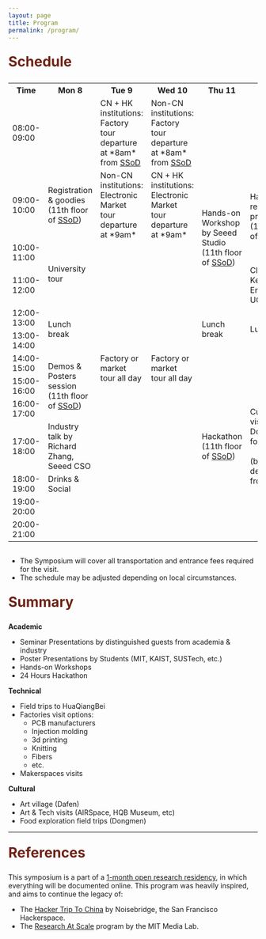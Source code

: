 ```yaml
---
layout: page
title: Program
permalink: /program/
---
```


<div class="section-title">
    <h1 class="custom-h1">Schedule</h1>
</div>

<div class="table-wrapper">
  <table>
    <tr>
      <th>Time</th>
      <th>Mon 8</th>
      <th>Tue 9</th>
      <th>Wed 10</th>
      <th>Thu 11</th>
      <th>Fri 12</th>
      <th>Sat 13</th>
    </tr>
    <tr>
      <td>08:00-09:00</td>
      <td></td>
      <td rowspan="1">CN + HK institutions: Factory tour departure at *8am* from <a href="https://scalablehci.com/venue/">SSoD</a></td>
      <td rowspan="1">Non-CN institutions: Factory tour departure at *8am* from <a href="https://scalablehci.com/venue/">SSoD</a></td>
      <td></td>
      <td></td>
      <td></td>
    </tr>
    <tr>
      <td>09:00-10:00</td>
      <td rowspan = "1">Registration & goodies <br> (11th floor of <a href="https://scalablehci.com/venue/">SSoD</a>)</td>
      <td rowspan = "1">Non-CN institutions: Electronic Market tour departure at *9am*</td>
      <td rowspan = "1">CN + HK institutions: Electronic Market tour departure at *9am*</td>
      <td rowspan = "3">Hands-on Workshop by Seeed Studio <br> (11th floor of <a href="https://scalablehci.com/venue/">SSoD</a>)</td>
      <td rowspan = "2">Hackathon results presentation <br> (11th floor of <a href="https://scalablehci.com/venue/">SSoD</a>)</td>
      <td rowspan="13">Cultural visit: Dafen Art Village <br><br> (bus departure from <a href="https://scalablehci.com/venue/">SSoD</a>)</td>
    </tr>
    <tr>
      <td>10:00-11:00</td>
      <td rowspan = "2">University tour</td>
      <td rowspan = "9"> Factory or market tour all day </td>
      <td rowspan = "9"> Factory or market tour all day </td>
    </tr>
    <tr>
      <td>11:00-12:00</td>
      <td>Closing Keynote by Eric Paulos, UC Berkeley</td>
    </tr>
    <tr>
      <td>12:00-13:00</td>
      <td rowspan="2">Lunch break</td>
      <td rowspan="2">Lunch break</td>
      <td rowspan="2">Lunch break</td>
    </tr>
    <tr>
      <td>13:00-14:00</td>
    </tr>
    <tr>
      <td>14:00-15:00</td>
      <td rowspan="3">Demos & Posters session <br> (11th floor of <a href="https://scalablehci.com/venue/">SSoD</a>)</td>
      <td rowspan="7">Hackathon <br> (11th floor of <a href="https://scalablehci.com/venue/">SSoD</a>)</td>
      <td rowspan="7">Cultural visit: Dongmen food court <br><br> (bus departure from <a href="https://scalablehci.com/venue/">SSoD</a>)</td>
    </tr>
    <tr>
      <td>15:00-16:00</td>
    </tr>
    <tr>
      <td>16:00-17:00</td>
    </tr>
    <tr>
      <td>17:00-18:00</td>
      <td>Industry talk by Richard Zhang, Seeed CSO</td>
    </tr>
    <tr>
      <td>18:00-19:00</td>
      <td>Drinks & Social</td>
    </tr>
    <tr>
      <td>19:00-20:00</td>
      <td rowspan="2"></td>
      <td rowspan="2"></td>
      <td rowspan="2"></td>
    </tr>
    <tr>
      <td>20:00-21:00</td>
    </tr>
    <!-- ... other rows ... -->
  </table>
</div>


*   The Symposium will cover all transportation and entrance fees required for the visit.
*   The schedule may be adjusted depending on local circumstances.

<div class="section-title">
    <h1 class="custom-h1">Summary</h1>
</div>

**Academic**
*   Seminar Presentations by distinguished guests from academia & industry
*   Poster Presentations by Students (MIT, KAIST, SUSTech, etc.)
*   Hands-on Workshops
*   24 Hours Hackathon

**Technical**
*   Field trips to HuaQiangBei
*   Factories visit options:
    *   PCB manufacturers
    *   Injection molding
    *   3d printing
    *   Knitting
    *   Fibers
    *   etc.
*   Makerspaces visits

**Cultural**
*   Art village (Dafen)
*   Art & Tech visits (AIRSpace, HQB Museum, etc)
*   Food exploration field trips (Dongmen)

---

<div class="section-title">
    <h1 class="custom-h1">References</h1>
</div>

This symposium is a part of a [1-month open research residency](https://www.media.mit.edu/posts/research-at-scale-2024/), in which everything will be documented online. This program was heavily inspired, and aims to continue the legacy of:
*    The [Hacker Trip To China](https://www.noisebridge.net/wiki/HTTC2019) by Noisebridge, the San Francisco Hackerspace.
*    The [Research At Scale](https://www.media.mit.edu/posts/shenzhen-blog-post/) program by the MIT Media Lab.



<style>
/* 如果你想让每个标题在一个特定的区域或者容器中居中，你也可以使用 .section-title 类： */
.section-title {
    text-align: center; /* 这会使容器内的所有元素居中 */
}

.custom-h1 {
    font-size: 2em; /* 或其他你需要的大小 */
    font-weight: bold; /* 使文本加粗 */
    color: #6f2316; /* 设置文本颜色为红色 */
    text-align: left; /* 居中文本 */
    margin: 0; /* 移除默认的边距 */
    padding: 10px 0; /* 可选：添加一些上下填充 */
}

.section-content-left {
    color: black; /* 设置文本颜色为黑色 */
    text-align: left; /* 居中文本 */
    margin: 0; /* 移除默认的边距 */
    padding: 10px 0; /* 可选：添加一些上下填充 */
    font-size: 1.5em; /* 设置字体大小，根据需要调整 */
}

.table-wrapper {
  overflow-x: auto; /* 允许在x轴（水平方向）上滚动 */
}

.table-wrapper::-webkit-scrollbar {
  height: 8px; /* 滚动条的高度 */
}

.table-wrapper::-webkit-scrollbar-thumb {
  background: #888; /* 滚动条的颜色 */
}

.table-wrapper::-webkit-scrollbar-thumb:hover {
  background: #555; /* 悬停时滚动条的颜色 */
}

table {
  /* 设置表格宽度为最小宽度，这样它不会仅仅为了适应屏幕而挤压单元格 */
  min-width: 600px; /* 或者任何适合你内容的宽度 */
}
</style>
